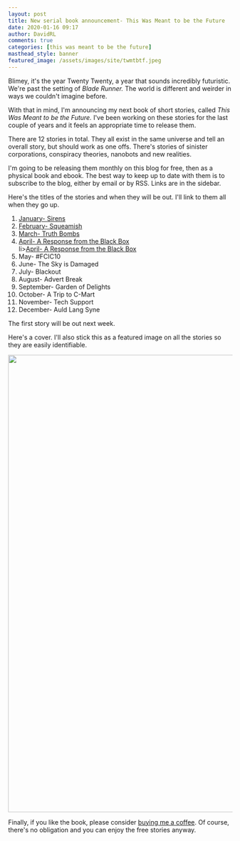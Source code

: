 ```yaml
---  
layout: post  
title: New serial book announcement- This Was Meant to be the Future  
date: 2020-01-16 09:17  
author: DavidRL  
comments: true  
categories: [this was meant to be the future]
masthead_style: banner
featured_image: /assets/images/site/twmtbtf.jpeg  
---  
```

<p style="text-align: left;">Blimey, it's the year Twenty Twenty, a year that sounds incredibly futuristic. We're past the setting of <em>Blade Runner. </em>The world is different and weirder in ways we couldn't imagine before.</p>  

With that in mind, I'm announcing my next book of short stories, called <em>This Was Meant to be the Future.</em> I've been working on these stories for the last couple of years and it feels an appropriate time to release them.  

<!--more-->  

There are 12 stories in total. They all exist in the same universe and tell an overall story, but should work as one offs. There's stories of sinister corporations, conspiracy theories, nanobots and new realities.  

I'm going to be releasing them monthly on this blog for free, then as a physical book and ebook. The best way to keep up to date with them is to subscribe to the blog, either by email or by RSS. Links are in the sidebar.  

Here's the titles of the stories and when they will be out. I'll link to them all when they go up.  

<ol>  
    <li><a href="/sirens/">January- Sirens</a></li>  
    <li><a href="/squeamish/">February- Squeamish</a></li>  
    <li><a href="/truth-bombs/">March- Truth Bombs</a></li>  
    <li><a href="/a-response-from-the-black-box/">April- A Response from the Black Box</a></li>  
    li><a href="/#FCIC10/">April- A Response from the Black Box</a></li><li>May- #FCIC10</li>  
    <li>June- The Sky is Damaged</li>  
    <li>July- Blackout</li>  
    <li>August- Advert Break</li>  
    <li>September- Garden of Delights</li>  
    <li>October- A Trip to C-Mart</li>  
    <li>November- Tech Support</li>  
    <li>December- Auld Lang Syne</li>  
</ol>  

The first story will be out next week.  

Here's a cover. I'll also stick this as a featured image on all the stories so they are easily identifiable.  

<img class="wp-image-3013 size-large alignnone" src="https://davidralphlewis.co.uk/wp-content/uploads/2020/01/20200110_191422_00007908930298633142750.png" width="642" height="1024" />  

Finally, if you like the book, please consider <a href="https://ko-fi.com/davidralphlewis" target="_blank" rel="noopener noreferrer">buying me a coffee</a>. Of course, there's no obligation and you can enjoy the free stories anyway.  
